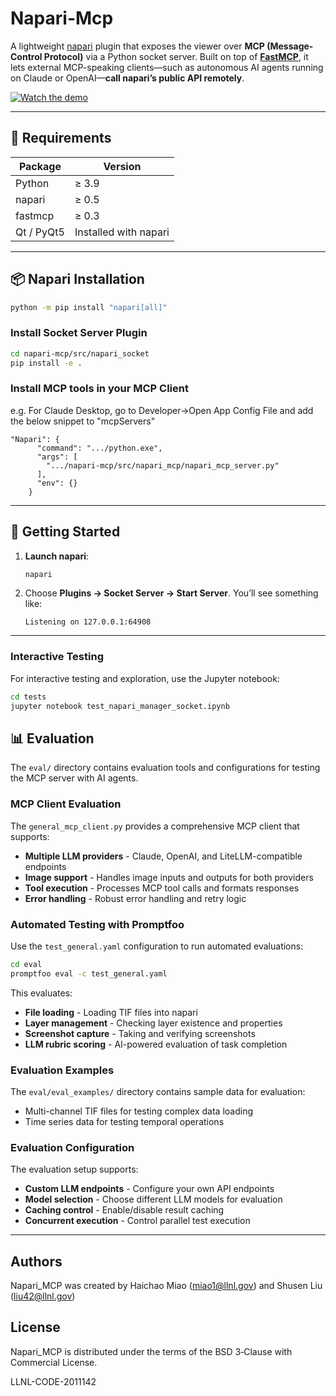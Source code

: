 # Napari-Mcp

A lightweight [napari](https://napari.org) plugin that exposes the viewer over **MCP (Message-Control Protocol)** via a Python socket server. Built on top of **[FastMCP](https://github.com/jlowin/fastmcp)**, it lets external MCP-speaking clients—such as autonomous AI agents running on Claude or OpenAI—**call napari’s public API remotely**.

[![Watch the demo](https://img.youtube.com/vi/WM3gkBIt6A8/maxresdefault.jpg)](https://youtu.be/WM3gkBIt6A8)

---

## 🔧 Requirements

| Package    | Version               |
| ---------- | --------------------- |
| Python     | ≥ 3.9                 |
| napari     | ≥ 0.5                 |
| fastmcp    | ≥ 0.3                 |
| Qt / PyQt5 | Installed with napari |

---

## 📦 Napari Installation 

```bash
python -m pip install "napari[all]"
```

### Install Socket Server Plugin

```bash
cd napari-mcp/src/napari_socket
pip install -e .
```

### Install MCP tools in your MCP Client

e.g. For Claude Desktop, go to Developer->Open App Config File and add the below snippet to "mcpServers"
```
"Napari": {
      "command": ".../python.exe",
      "args": [                        
        ".../napari-mcp/src/napari_mcp/napari_mcp_server.py"
      ],
      "env": {}
    }
```

---

## 🚀 Getting Started

1. **Launch napari**:

   ```bash
   napari
   ```
2. Choose **Plugins → Socket Server → Start Server**. You’ll see something like:

   ```text
   Listening on 127.0.0.1:64908
   ```

---

### Interactive Testing

For interactive testing and exploration, use the Jupyter notebook:

```bash
cd tests
jupyter notebook test_napari_manager_socket.ipynb
```


## 📊 Evaluation

The `eval/` directory contains evaluation tools and configurations for testing the MCP server with AI agents.

### MCP Client Evaluation

The `general_mcp_client.py` provides a comprehensive MCP client that supports:
- **Multiple LLM providers** - Claude, OpenAI, and LiteLLM-compatible endpoints
- **Image support** - Handles image inputs and outputs for both providers
- **Tool execution** - Processes MCP tool calls and formats responses
- **Error handling** - Robust error handling and retry logic

### Automated Testing with Promptfoo

Use the `test_general.yaml` configuration to run automated evaluations:

```bash
cd eval
promptfoo eval -c test_general.yaml
```

This evaluates:
- **File loading** - Loading TIF files into napari
- **Layer management** - Checking layer existence and properties
- **Screenshot capture** - Taking and verifying screenshots
- **LLM rubric scoring** - AI-powered evaluation of task completion

### Evaluation Examples

The `eval/eval_examples/` directory contains sample data for evaluation:
- Multi-channel TIF files for testing complex data loading
- Time series data for testing temporal operations

### Evaluation Configuration

The evaluation setup supports:
- **Custom LLM endpoints** - Configure your own API endpoints
- **Model selection** - Choose different LLM models for evaluation
- **Caching control** - Enable/disable result caching
- **Concurrent execution** - Control parallel test execution

---

## Authors 
Napari_MCP was created by Haichao Miao (miao1@llnl.gov) and Shusen Liu (liu42@llnl.gov)

## License
Napari_MCP is distributed under the terms of the BSD 3‑Clause with Commercial License.

LLNL-CODE-2011142


